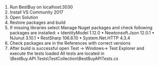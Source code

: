 1.	Run BestBuy on localhost:3030
2.	Install VS Community 2017
3.	Open Solution
4.	Restore packages and build
5.	If missing libraries select Manage Nuget packages and check following packages are installed:
•	IdentityModel 1.12.0
•	Newtonsoft.Json 12.0.1
•	NJunut 3.10.1
•	RestSharp 106.6.10
•	System.Net.HTTP 4.3.4
6.	Check packages are in the References with correct versions
7.	After build is successful open Test -> Windows-> Test Explorer and execute the tests loaded
All tests are located in \BestBuy.API.Tests\TestCollection\BestBuyAPITests.cs 
